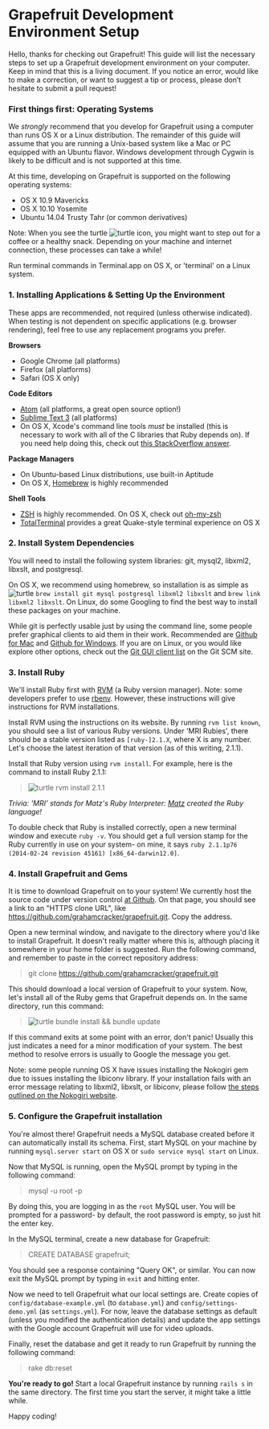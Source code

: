 # Grapefruit Development Environment Setup

Hello, thanks for checking out Grapefruit! This guide will list the necessary steps to set up a Grapefruit development environment on your computer. Keep in mind that this is a living document. If you notice an error, would like to make a correction, or want to suggest a tip or process, please don’t hesitate to submit a pull request!

### First things first: Operating Systems

We *strongly* recommend that you develop for Grapefruit using a computer than runs OS X or a Linux distribution. The remainder of this guide will assume that you are running a Unix-based system like a Mac or PC equipped with an Ubuntu flavor. Windows development through Cygwin is likely to be difficult and is not supported at this time.

At this time, developing on Grapefruit is supported on the following operating systems:

- OS X 10.9 Mavericks
- OS X 10.10 Yosemite
- Ubuntu 14.04 Trusty Tahr (or common derivatives)

Note: When you see the turtle ![turtle](http://findicons.com/files/icons/1050/pidgin_old_tango_smilies/24/turtle.png) icon, you might want to step out for a coffee or a healthy snack. Depending on your machine and internet connection, these processes can take a while!

Run terminal commands in Terminal.app on OS X, or 'terminal' on a Linux system.

### 1. Installing Applications & Setting Up the Environment

These apps are recommended, not required (unless otherwise indicated). When testing is not dependent on specific applications (e.g. browser rendering), feel free to use any replacement programs you prefer.

**Browsers**
- Google Chrome (all platforms)
- Firefox (all platforms)
- Safari (OS X only)

**Code Editors**
- [Atom](https://atom.io/) (all platforms, a great open source option!)
- [Sublime Text 3](http://www.sublimetext.com/3) (all platforms)
- On OS X, Xcode's command line tools *must* be installed (this is necessary to work with all of the C libraries that Ruby depends on). If you need help doing this, check out [this StackOverflow answer](http://stackoverflow.com/a/9329325).

**Package Managers**
- On Ubuntu-based Linux distributions, use built-in Aptitude
- On OS X, [Homebrew](http://brew.sh/) is highly recommended

**Shell Tools**

- [ZSH](http://www.zsh.org/) is highly recommended. On OS X, check out [oh-my-zsh](https://github.com/robbyrussell/oh-my-zsh)
- [TotalTerminal](http://totalterminal.binaryage.com/) provides a great Quake-style terminal experience on OS X

### 2. Install System Dependencies

You will need to install the following system libraries: git, mysql2, libxml2, libxslt, and postgresql.

On OS X, we recommend using homebrew, so installation is as simple as ![turtle](http://findicons.com/files/icons/1050/pidgin_old_tango_smilies/24/turtle.png) `brew install git mysql postgresql libxml2 libxslt` and `brew link libxml2 libxslt`. On Linux, do some Googling to find the best way to install these packages on your machine.

While git is perfectly usable just by using the command line, some people prefer graphical clients to aid them in their work. Recommended are [Github for Mac](https://mac.github.com/) and [Github for Windows](https://windows.github.com/). If you are on Linux, or you would like explore other options, check out the [Git GUI client list](http://git-scm.com/downloads/guis) on the Git SCM site.

### 3. Install Ruby

We'll install Ruby first with [RVM](http://rvm.io/rvm/install) (a Ruby version manager). Note: some developers prefer to use [rbenv](https://github.com/sstephenson/rbenv). However, these instructions will give instructions for RVM installations.

Install RVM using the instructions on its website. By running `rvm list known`, you should see a list of various Ruby versions. Under 'MRI Rubies', there should be a stable version listed as `[ruby-]2.1.X`, where X is any number. Let's choose the latest iteration of that version (as of this writing, 2.1.1).

Install that Ruby version using `rvm install`. For example, here is the command to install Ruby 2.1.1:

> ![turtle](http://findicons.com/files/icons/1050/pidgin_old_tango_smilies/24/turtle.png) rvm install 2.1.1

*Trivia: 'MRI' stands for Matz's Ruby Interpreter: [Matz](http://en.wikipedia.org/wiki/Yukihiro_Matsumoto) created the Ruby language!*

To double check that Ruby is installed correctly, open a new terminal window and execute `ruby -v`. You should get a full version stamp for the Ruby currently in use on your system- on mine, it says `ruby 2.1.1p76 (2014-02-24 revision 45161) [x86_64-darwin12.0]`.

### 4. Install Grapefruit and Gems

It is time to download Grapefruit on to your system! We currently host the source code under version control [at Github](https://github.com/grahamcracker/grapefruit). On that page, you should see a link to an "HTTPS clone URL", like https://github.com/grahamcracker/grapefruit.git. Copy the address.

Open a new terminal window, and navigate to the directory where you'd like to install Grapefruit. It doesn't really matter where this is, although placing it somewhere in your home folder is suggested. Run the following command, and remember to paste in the correct repository address:

> git clone https://github.com/grahamcracker/grapefruit.git

This should download a local version of Grapefruit to your system. Now, let's install all of the Ruby gems that Grapefruit depends on. In the same directory, run this command:

> ![turtle](http://findicons.com/files/icons/1050/pidgin_old_tango_smilies/24/turtle.png) bundle install && bundle update

If this command exits at some point with an error, don't panic! Usually this just indicates a need for a minor modification of your system. The best method to resolve errors is usually to Google the message you get.

Note: some people running OS X have issues installing the Nokogiri gem due to issues installing the libiconv library. If your installation fails with an error message relating to libxml2, libxslt, or libiconv, please follow [the steps outlined on the Nokogiri website](http://nokogiri.org/tutorials/installing_nokogiri.html#homebrew_09).

### 5. Configure the Grapefruit installation

You're almost there! Grapefruit needs a MySQL database created before it can automatically install its schema. First, start MySQL on your machine by running `mysql.server start` on OS X or `sudo service mysql start` on Linux.

Now that MySQL is running, open the MySQL prompt by typing in the following command:

> mysql -u root -p

By doing this, you are logging in as the `root` MySQL user. You will be prompted for a password- by default, the root password is empty, so just hit the enter key.

In the MySQL terminal, create a new database for Grapefruit:

> CREATE DATABASE grapefruit;

You should see a response containing "Query OK", or similar. You can now exit the MySQL prompt by typing in `exit` and hitting enter.

Now we need to tell Grapefruit what our local settings are. Create copies of `config/database-example.yml` (to `database.yml`) and `config/settings-demo.yml` (as `settings.yml`). For now, leave the database settings as default (unless you modified the authentication details) and update the app settings with the Google account Grapefruit will use for video uploads.

Finally, reset the database and get it ready to run Grapefruit by running the following command:

> rake db:reset

**You're ready to go!** Start a local Grapefruit instance by running `rails s` in the same directory. The first time you start the server, it might take a little while.

Happy coding!
